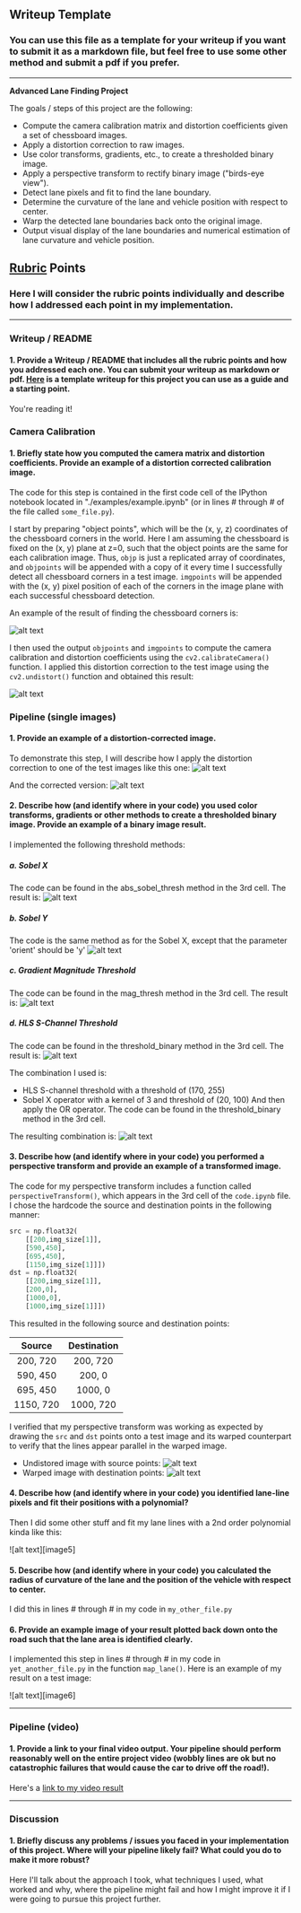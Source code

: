 ## Writeup Template

### You can use this file as a template for your writeup if you want to submit it as a markdown file, but feel free to use some other method and submit a pdf if you prefer.

---

**Advanced Lane Finding Project**

The goals / steps of this project are the following:

* Compute the camera calibration matrix and distortion coefficients given a set of chessboard images.
* Apply a distortion correction to raw images.
* Use color transforms, gradients, etc., to create a thresholded binary image.
* Apply a perspective transform to rectify binary image ("birds-eye view").
* Detect lane pixels and fit to find the lane boundary.
* Determine the curvature of the lane and vehicle position with respect to center.
* Warp the detected lane boundaries back onto the original image.
* Output visual display of the lane boundaries and numerical estimation of lane curvature and vehicle position.

[//]: # (Image References)

[img1]: ./images/chessboard_corners.png "Chessboard Corners"
[img2]: ./images/undistort_chessboard.png "Undistorted Chessboard"
[img3]: ./test_images/test3.jpg "Test3.jpg Test Image"
[img4]: ./images/pipeline_undistorted.png "Undistorted test3.jpg"
[img5]: ./images/pipeline_sobelx.png "Sobel X"
[img6]: ./images/pipeline_sobely.png "Sobel Y"
[img7]: ./images/pipeline_grad-magn.png "Gradient Magnitude Threshold"
[img8]: ./images/pipeline_hls.png "HLS S-Color Threshold"
[img9]: ./images/pipeline_binary_combined.png "Binary Pipeline Combined"
[img10]: ./images/perspective_undistorted_annotated.png "Perspective Undistored Annotated"
[img11]: ./images/perspective_warped_annotated.png "Perspective Warped Annotated"
[video1]: ./project_video.mp4 "Video"

## [Rubric](https://review.udacity.com/#!/rubrics/571/view) Points

### Here I will consider the rubric points individually and describe how I addressed each point in my implementation.  

---

### Writeup / README

#### 1. Provide a Writeup / README that includes all the rubric points and how you addressed each one.  You can submit your writeup as markdown or pdf.  [Here](https://github.com/udacity/CarND-Advanced-Lane-Lines/blob/master/writeup_template.md) is a template writeup for this project you can use as a guide and a starting point.  

You're reading it!

### Camera Calibration

#### 1. Briefly state how you computed the camera matrix and distortion coefficients. Provide an example of a distortion corrected calibration image.

The code for this step is contained in the first code cell of the IPython notebook located in "./examples/example.ipynb" (or in lines # through # of the file called `some_file.py`).  

I start by preparing "object points", which will be the (x, y, z) coordinates of the chessboard corners in the world. Here I am assuming the chessboard is fixed on the (x, y) plane at z=0, such that the object points are the same for each calibration image.  Thus, `objp` is just a replicated array of coordinates, and `objpoints` will be appended with a copy of it every time I successfully detect all chessboard corners in a test image.  `imgpoints` will be appended with the (x, y) pixel position of each of the corners in the image plane with each successful chessboard detection.  

An example of the result of finding the chessboard corners is:

![alt text][img1]

I then used the output `objpoints` and `imgpoints` to compute the camera calibration and distortion coefficients using the `cv2.calibrateCamera()` function.  I applied this distortion correction to the test image using the `cv2.undistort()` function and obtained this result: 

![alt text][img2]

### Pipeline (single images)

#### 1. Provide an example of a distortion-corrected image.

To demonstrate this step, I will describe how I apply the distortion correction to one of the test images like this one:
![alt text][img3]

And the corrected version:
![alt text][img4]

#### 2. Describe how (and identify where in your code) you used color transforms, gradients or other methods to create a thresholded binary image.  Provide an example of a binary image result.

I implemented the following threshold methods:
##### a. Sobel X
The code can be found in the abs_sobel_thresh method in the 3rd cell. The result is:
![alt text][img5]
##### b. Sobel Y
The code is the same method as for the Sobel X, except that the parameter 'orient' should be 'y'
![alt text][img6]
##### c. Gradient Magnitude Threshold
The code can be found in the mag_thresh method in the 3rd cell. The result is:
![alt text][img7]
##### d. HLS S-Channel Threshold
The code can be found in the threshold_binary method in the 3rd cell. The result is:
![alt text][img8]

The combination I used is:
* HLS S-channel threshold with a threshold of (170, 255)
* Sobel X operator with a kernel of 3 and threshold of (20, 100)
And then apply the OR operator.
The code can be found in the threshold_binary method in the 3rd cell.

The resulting combination is:
![alt text][img9]

#### 3. Describe how (and identify where in your code) you performed a perspective transform and provide an example of a transformed image.

The code for my perspective transform includes a function called `perspectiveTransform()`, which appears in  the 3rd cell of the `code.ipynb` file. I chose the hardcode the source and destination points in the following manner:

```python
src = np.float32(
    [[200,img_size[1]],
    [590,450],
    [695,450],
    [1150,img_size[1]]])
dst = np.float32(
    [[200,img_size[1]],
    [200,0],
    [1000,0],
    [1000,img_size[1]]])
```

This resulted in the following source and destination points:

| Source        | Destination   | 
|:-------------:|:-------------:| 
| 200, 720      | 200, 720      | 
| 590, 450      | 200, 0        |
| 695, 450      | 1000, 0       |
| 1150, 720     | 1000, 720     |

I verified that my perspective transform was working as expected by drawing the `src` and `dst` points onto a test image and its warped counterpart to verify that the lines appear parallel in the warped image.

* Undistored image with source points:
![alt text][img10]
* Warped image with destination points:
![alt text][img11]

#### 4. Describe how (and identify where in your code) you identified lane-line pixels and fit their positions with a polynomial?

Then I did some other stuff and fit my lane lines with a 2nd order polynomial kinda like this:

![alt text][image5]

#### 5. Describe how (and identify where in your code) you calculated the radius of curvature of the lane and the position of the vehicle with respect to center.

I did this in lines # through # in my code in `my_other_file.py`

#### 6. Provide an example image of your result plotted back down onto the road such that the lane area is identified clearly.

I implemented this step in lines # through # in my code in `yet_another_file.py` in the function `map_lane()`.  Here is an example of my result on a test image:

![alt text][image6]

---

### Pipeline (video)

#### 1. Provide a link to your final video output.  Your pipeline should perform reasonably well on the entire project video (wobbly lines are ok but no catastrophic failures that would cause the car to drive off the road!).

Here's a [link to my video result](./project_video.mp4)

---

### Discussion

#### 1. Briefly discuss any problems / issues you faced in your implementation of this project.  Where will your pipeline likely fail?  What could you do to make it more robust?

Here I'll talk about the approach I took, what techniques I used, what worked and why, where the pipeline might fail and how I might improve it if I were going to pursue this project further.  
